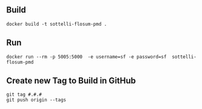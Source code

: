 ## Build

```shell
docker build -t sottelli-flosum-pmd .
```

## Run

```shell
docker run --rm -p 5005:5000  -e username=sf -e password=sf  sottelli-flosum-pmd
```

## Create new Tag to Build in GitHub

```shell
git tag #.#.#
git push origin --tags
```
